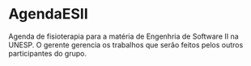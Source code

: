 # AgendaESII
Agenda de fisioterapia para a matéria de Engenhria de Software II na UNESP. O gerente gerencia os trabalhos que serão feitos pelos outros participantes do grupo.
